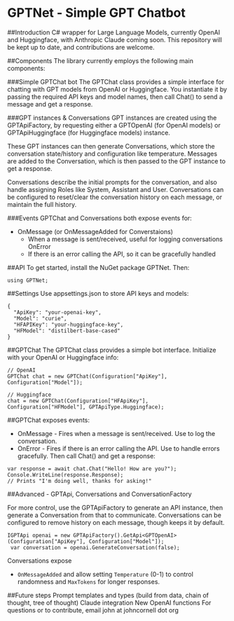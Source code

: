 # GPTNet - Simple GPT Chatbot
##Introduction
C# wrapper for Large Language Models, currently OpenAI and Huggingface, with Anthropic Claude coming soon. This repository will be kept up to date, and contributions are welcome.

##Components 
The library currently employs the following main components:

###Simple GPTChat bot
The GPTChat class provides a simple interface for chatting with GPT models from OpenAI or Huggingface. You instantiate it by passing the required API keys and model names, then call Chat() to send a message and get a response.

###GPT instances & Conversations
GPT instances are created using the GPTApiFactory, by requesting either a GPTOpenAI (for OpenAI models) or GPTApiHuggingface (for Huggingface models) instance.

These GPT instances can then generate Conversations, which store the conversation state/history and configuration like temperature. Messages are added to the Conversation, which is then passed to the GPT instance to get a response.

Conversations describe the initial prompts for the conversation, and also handle assigning Roles like System, Assistant and User. Conversations can be configured to reset/clear the conversation history on each message, or maintain the full history.

###Events
GPTChat and Conversations both expose events for:

* OnMessage (or OnMessageAdded for Converstaions) 
    * When a message is sent/received, useful for logging conversations
OnError 
    * If there is an error calling the API, so it can be gracefully handled

##API
To get started, install the NuGet package GPTNet. Then:
```
using GPTNet;  
```

##Settings
Use appsettings.json to store API keys and models:

```
{
  "ApiKey": "your-openai-key",
  "Model": "curie",  
  "HFAPIKey": "your-huggingface-key",     
  "HFModel": "distilbert-base-cased"  
}     
```

##GPTChat
The GPTChat class provides a simple bot interface. Initialize with your OpenAI or Huggingface info:

```
// OpenAI       
GPTChat chat = new GPTChat(Configuration["ApiKey"], Configuration["Model"]);        

// Huggingface   
chat = new GPTChat(Configuration["HFApiKey"], Configuration["HFModel"], GPTApiType.Huggingface);   
```

##GPTChat exposes events:

* OnMessage - Fires when a message is sent/received. Use to log the conversation.
* OnError - Fires if there is an error calling the API. Use to handle errors gracefully.
Then call Chat() and get a response:

```
var response = await chat.Chat("Hello! How are you?");        
Console.WriteLine(response.Response);        
// Prints "I'm doing well, thanks for asking!"   
```

##Advanced - GPTApi, Conversations and ConversationFactory

For more control, use the GPTApiFactory to generate an API instance, then generate a Conversation from that to communicate. Conversations can be configured to remove history on each message, though keeps it by default.
```
IGPTApi openai = new GPTApiFactory().GetApi<GPTOpenAI>(Configuration["ApiKey"], Configuration["Model"]);
 var conversation = openai.GenerateConversation(false); 
```

Conversations expose 
* `OnMessageAdded` and allow setting `Temperature` (0-1) to control randomness and `MaxTokens` for longer responses.

##Future steps
Prompt templates and types (build from data, chain of thought, tree of thought)
Claude integration
New OpenAI functions
For questions or to contribute, email john at johncornell dot org
